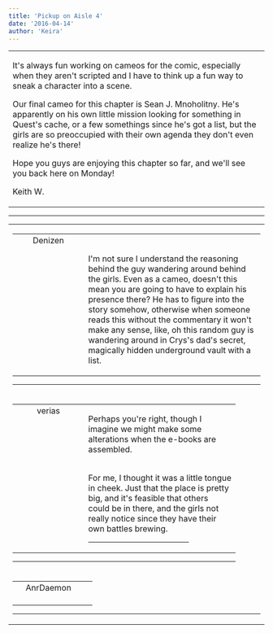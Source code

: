 ```yaml
---
title: 'Pickup on Aisle 4'
date: '2016-04-14'
author: 'Keira'
---
```


<div>
<!-- Main content here -->
<table border="0" class="post"><tbody><tr><td>
   
   <div class="post_body">
       <p>It's always fun working on cameos for the comic, especially when they aren't scripted and I have to think up a fun way to sneak a character into a scene.</p><p>Our final cameo for this chapter is Sean J. Mnoholitny. He's apparently on his own little mission looking for something in Quest's cache, or a few somethings since he's got a list, but the girls are so preoccupied with their own agenda they don't even realize he's there!</p><p>Hope you guys are enjoying this chapter so far, and we'll see you back here on Monday!</p><p>Keith W.</p>
   </div>
   </td></tr>
   </tbody></table><hr><table style="width:100%; border:0;" class="comment_table"><tbody><tr><td width="100%"><a name=""> </a><div style="width:100%;" class="comment"><table border="0" width="100%"><tbody><tr><td align="center" valign="top" width="125">
<span class="comment_title"><center>Denizen<br></center><a name="2685">&nbsp;</a></span><br>
<center><img src="https://www.gravatar.com/avatar.php?gravatar_id=f6f30262a4026d0f24e06e153328ac64&amp;default=http%3A%2F%2Fmysteriesofthearcana.com%2Ftemplates%2Fmain%2Fimages%2Favatar.gif&amp;size=80&amp;rating=g" border="0" alt=""></center>
</td>
<td valign="top">


<p class="comment_text"> </p><p class="comment_text"><br> I'm not sure I understand the reasoning behind the guy wandering around behind the girls. Even as a cameo, doesn't this mean you are going to have to explain his presence there? He has to figure into the story somehow, otherwise when someone reads this without the commentary it won't make any sense, like, oh this random guy is wandering around in Crys's dad's secret, magically hidden underground vault with a list.</p>
 

</td></tr></tbody></table>
<hr></div></td></tr><tr><td width="100%"><a name=""> </a><div style="width:90%;" class="comment2"><table border="0" width="100%"><tbody><tr><td align="center" valign="top" width="125">
<span class="comment_title"><center>verias</center><a name="2687">&nbsp;</a></span><br>
<center><img src="https://www.gravatar.com/avatar.php?gravatar_id=e3c6cf33692a98b575c642080d14c26a&amp;default=http%3A%2F%2Fmysteriesofthearcana.com%2Ftemplates%2Fmain%2Fimages%2Favatar.gif&amp;size=100&amp;rating=g" border="0" alt=""></center>
</td>
<td valign="top">


<p class="comment_text"> </p><p class="comment_text">Perhaps you're right, though I imagine we might make some alterations when the e-books are assembled.</p><div><br></div><div>For me, I thought it was a little tongue in cheek. Just that the place is pretty big, and it's feasible that others could be in there, and the girls not really notice since they have their own battles brewing.</div>
 <hr width="70%">

</td></tr></tbody></table>
<hr></div></td></tr><tr><td width="100%"><a name=""> </a><div style="width:100%;" class="comment"><table border="0" width="100%"><tbody><tr><td align="center" valign="top" width="125">
<span class="comment_title"><center>AnrDaemon<br></center><a name="2772">&nbsp;</a></span><br>
<center><img src="https://www.gravatar.com/avatar.php?gravatar_id=49ceed92da7052de80f4311a417acd40&amp;default=http%3A%2F%2Fmysteriesofthearcana.com%2Ftemplates%2Fmain%2Fimages%2Favatar.gif&amp;size=80&amp;rating=g" border="0" alt=""></center>
</td>
<td valign="top">


<p class="comment_text"> </p>
 

</td></tr></tbody></table>
<hr></div></td></tr></tbody></table>
<!-- End main content -->
              </div>

